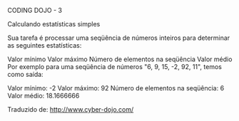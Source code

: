 CODING DOJO - 3

Calculando estatísticas simples

Sua tarefa é processar uma seqüência de números inteiros para determinar as seguintes estatísticas:

Valor mínimo
Valor máximo
Número de elementos na seqüência
Valor médio
Por exemplo para uma seqüência de números "6, 9, 15, -2, 92, 11", temos como saída:

Valor mínimo: -2
Valor máximo: 92
Número de elementos na seqüência: 6
Valor médio: 18.1666666

Traduzido de: <http://www.cyber-dojo.com/>
